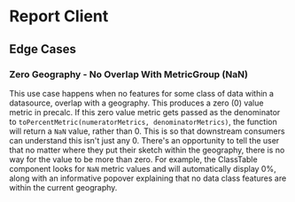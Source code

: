 # Report Client

## Edge Cases

### Zero Geography - No Overlap With MetricGroup (NaN)

This use case happens when no features for some class of data within a datasource, overlap with a geography. This produces a zero (0) value metric in precalc. If this zero value metric gets passed as the denominator to `toPercentMetric(numeratorMetrics, denominatorMetrics)`, the function will return a `NaN` value, rather than 0. This is so that downstream consumers can understand this isn't just any 0. There's an opportunity to tell the user that no matter where they put their sketch within the geography, there is no way for the value to be more than zero. For example, the ClassTable component looks for `NaN` metric values and will automatically display 0%, along with an informative popover explaining that no data class features are within the current geography.
